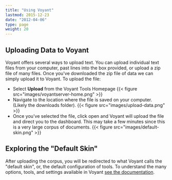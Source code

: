 ```yaml
---
title: "Using Voyant"
lastmod: 2015-12-23
date: "2012-04-06"
type: page
weight: 20
---
```


## Uploading Data to Voyant
Voyant offers several ways to upload text. You can upload individual text files from your computer, past lines into the box provided, or upload a zip file of many files. Once you've downloaded the zip file of data we can simply upload it to Voyant. To upload the file:

 - Select **Upload** from the Voyant Tools Homepage {{< figure src="images/voyantserver-home.png" >}}
 - Navigate to the location where the file is saved on your computer. (Likely the downloads folder). {{< figure src="images/upload-data.png" >}}
 - Once you've selected the file, click open and Voyant will upload the file and direct you to the dashboard. This may take a few minutes since this is a very large corpus of documents. {{< figure src="images/default-skin.png" >}}

## Exploring the "Default Skin"
After uploading the corpus, you will be redirected to what Voyant calls the "default skin", or, the default configuration of tools. To understand the many options, tools, and settings available in Voyant [see the documentation](http://voyant-tools.org/docs/#!/guide).
